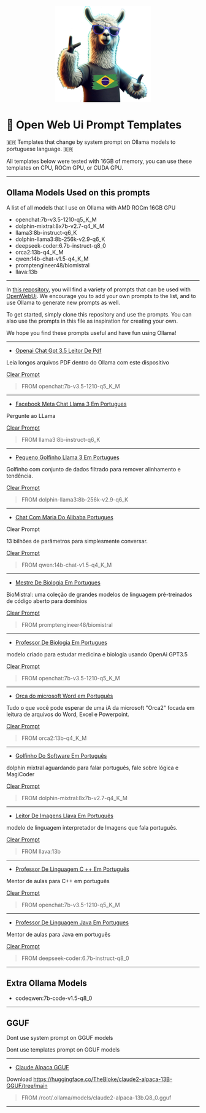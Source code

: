 <p align="center">
  <img src=".assets/brtemplate.png" alt="ollama logo" width="250">
</p>
<p align="center"><h1>🧠 Open Web Ui Prompt Templates</h1></p>
🇧🇷 Templates that change by system prompt on Ollama models to portuguese language. 🇧🇷

All templates below were tested with 16GB of memory, you can use these templates on CPU, ROCm GPU, or CUDA GPU.

---

## Ollama Models Used on this prompts
A list of all models that I use on Ollama with AMD ROCm 16GB GPU
- openchat:7b-v3.5-1210-q5_K_M
- dolphin-mixtral:8x7b-v2.7-q4_K_M
- llama3:8b-instruct-q6_K
- dolphin-llama3:8b-256k-v2.9-q6_K
- deepseek-coder:6.7b-instruct-q8_0
- orca2:13b-q4_K_M
- qwen:14b-chat-v1.5-q4_K_M
- promptengineer48/biomistral
- llava:13b

---

In [this repository](https://www.openwebui.com/m/hotnikq/), you will find a variety of prompts that can be used with [OpenWebUi](https://openwebui.com/). We encourage you to add your own prompts to the list, and to use Ollama to generate new prompts as well.

To get started, simply clone this repository and use the prompts. You can also use the prompts in this file as inspiration for creating your own.

We hope you find these prompts useful and have fun using Ollama!

---

- [Openai Chat Gpt 3.5 Leitor De Pdf](https://openwebui.com/m/hotnikq/openai-chat-gpt-3-5-leitor-de-pdf)

Leia longos arquivos PDF dentro do Ollama com este dispositivo

[Clear Prompt](https://github.com/hqnicolas/OpenWebUiPromptTemplates/blob/main/ModelFiles/Modelfile-OpenaiChatGpt35LeitordePdf.txt)

> FROM openchat:7b-v3.5-1210-q5_K_M

---

- [Facebook Meta Chat Llama 3 Em Portugues](https://openwebui.com/m/hotnikq/meta-chat-llama-3-em-portugues:latest)

Pergunte ao LLama

[Clear Prompt](https://github.com/hqnicolas/OpenWebUiPromptTemplates/blob/main/ModelFiles/Modelfile-FacebookMetaChatllama3emPortugues.txt)

> FROM llama3:8b-instruct-q6_K

---

- [Pequeno Golfinho Llama 3 Em Portugues](https://openwebui.com/m/hotnikq/pequeno-golfinho-llama3-em-portugues:latest)

Golfinho com conjunto de dados filtrado para remover alinhamento e tendência.

[Clear Prompt](https://github.com/hqnicolas/OpenWebUiPromptTemplates/blob/main/ModelFiles/Modelfile-PequenoGolfinhollama3emPortugues.txt)

> FROM dolphin-llama3:8b-256k-v2.9-q6_K

---

- [Chat Com Maria Do Alibaba Portugues](https://openwebui.com/m/hotnikq/maria-alibaba-portugues:latest)

Clear Prompt

13 bilhões de parâmetros para simplesmente conversar.

[Clear Prompt](https://github.com/hqnicolas/OpenWebUiPromptTemplates/blob/main/ModelFiles/Modelfile-ChatcomMariadoAlibabaPortugues.txt)

> FROM qwen:14b-chat-v1.5-q4_K_M

---

- [Mestre De Biologia Em Portugues](https://openwebui.com/m/hotnikq/mestre-de-biologia-em-portugues:latest)

BioMistral: uma coleção de grandes modelos de linguagem pré-treinados de código aberto para domínios

[Clear Prompt](https://github.com/hqnicolas/OpenWebUiPromptTemplates/blob/main/ModelFiles/Modelfile-MestredeBiologiaemPortugues.txt)

> FROM promptengineer48/biomistral

---

- [Professor De Biologia Em Portugues](https://openwebui.com/m/hotnikq/professor-de-biologia-em-portugues:latest)

modelo criado para estudar medicina e biologia usando OpenAi GPT3.5

[Clear Prompt](https://github.com/hqnicolas/OpenWebUiPromptTemplates/blob/main/ModelFiles/Modelfile-ProfessordeBiologiaemPortugues.txt)

> FROM openchat:7b-v3.5-1210-q5_K_M

---

- [Orca do microsoft Word em Português](https://openwebui.com/m/hotnikq/microsoft-orca-2-portugues:latest)

Tudo o que você pode esperar de uma iA da microsoft "Orca2" focada em leitura de arquivos do Word, Excel e Powerpoint.

[Clear Prompt](https://github.com/hqnicolas/OpenWebUiPromptTemplates/blob/main/ModelFiles/Modelfile-OrcadoMicrosoftWordemPortugues.txt)

> FROM orca2:13b-q4_K_M

---

- [Golfinho Do Software Em Português](https://openwebui.com/m/hotnikq/golfinho-do-software-em-portugu%C3%AAs:latest)

dolphin mixtral aguardando para falar português, fale sobre lógica e MagiCoder

[Clear Prompt](https://github.com/hqnicolas/OpenWebUiPromptTemplates/blob/main/ModelFiles/Modelfile-GolfinhodoSoftwareemPortugues.txt)

> FROM dolphin-mixtral:8x7b-v2.7-q4_K_M

---

- [Leitor De Imagens Llava Em Português](https://openwebui.com/m/hotnikq/leitor-de-imagens-llava-em-portugues:latest)

modelo de linguagem interpretador de Imagens que fala português.

[Clear Prompt](https://github.com/hqnicolas/OpenWebUiPromptTemplates/blob/main/ModelFiles/Modelfile-LeitordeImagensllavaemPortugues.txt)

> FROM llava:13b

---

- [Professor De Linguagem C ++ Em Português](https://openwebui.com/m/hotnikq/professor-de-linguagem-c++:latest)

Mentor de aulas para C++ em português

[Clear Prompt](https://github.com/hqnicolas/OpenWebUiPromptTemplates/blob/main/ModelFiles/Modelfile-ProfessordeLinguagemCPlusemPortugues.txt)

> FROM openchat:7b-v3.5-1210-q5_K_M

---

- [Professor De Linguagem Java Em Portugues](https://openwebui.com/m/hotnikq/professor-de-linguagem-java-em-portugues:latest)

Mentor de aulas para Java em português

[Clear Prompt](https://github.com/hqnicolas/OpenWebUiPromptTemplates/blob/main/ModelFiles/Modelfile-ProfessordeLinguagemJavaemPortugues.txt)

> FROM deepseek-coder:6.7b-instruct-q8_0

---

## Extra Ollama Models

- codeqwen:7b-code-v1.5-q8_0

---

## GGUF
Dont use system prompt on GGUF models

Dont use templates prompt on GGUF models

---

- [Claude Alpaca GGUF](https://openwebui.com/m/hotnikq/claudio-pacas-english:latest)

Download https://huggingface.co/TheBloke/claude2-alpaca-13B-GGUF/tree/main

> FROM /root/.ollama/models/claude2-alpaca-13b.Q8_0.gguf

---

